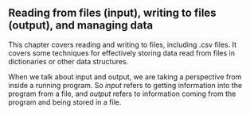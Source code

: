 ## Reading from files (input), writing to files (output), and managing data

This chapter covers reading and writing to files, including .csv files. It covers some techniques for effectively storing data read from files in dictionaries or other data structures.

When we talk about input and output, we are taking a perspective from inside a running program. So *input* refers to getting information into the program from a file, and *output* refers to information coming from the program and being stored in a file.
